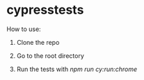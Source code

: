 # cypresstests

How to use:

1. Clone the repo

2. Go to the root directory 

3. Run the tests with *npm run cy:run:chrome*
